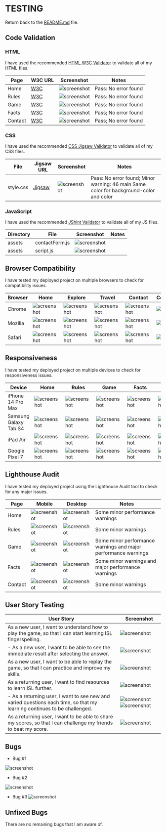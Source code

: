 # TESTING

Return back to the [README.md](README.md) file.

## Code Validation

### HTML

I have used the recommended [HTML W3C Validator](https://validator.w3.org) to validate all of my HTML files.

| Page | W3C URL | Screenshot | Notes |
| --- | --- | --- | --- |
| Home | [W3C](https://validator.w3.org/nu/?doc=https%3A%2F%2Frobizman.github.io%2Fguess-indian-sign-lang-alphabet%2Findex.html) | ![screenshot](documentation/html_valid_index.png) | Pass: No error found |
| Rules | [W3C](https://validator.w3.org/nu/?doc=https%3A%2F%2Frobizman.github.io%2Fguess-indian-sign-lang-alphabet%2Frules.html) | ![screenshot](documentation/html_valid_rules.png) | Pass: No error found |
| Game | [W3C](https://validator.w3.org/nu/?doc=https%3A%2F%2Frobizman.github.io%2Fguess-indian-sign-lang-alphabet%2Fgame.html) | ![screenshot](documentation/html_valid_game.png) | Pass: No error found |
| Facts | [W3C](https://validator.w3.org/nu/?doc=https%3A%2F%2Frobizman.github.io%2Fguess-indian-sign-lang-alphabet%2Ffacts.html) | ![screenshot](documentation/html_valid_facts.png) | Pass; No error found |
| Contact | [W3C](https://validator.w3.org/nu/?doc=https%3A%2F%2Frobizman.github.io%2Fguess-indian-sign-lang-alphabet%2Fcontact.html) | ![screenshot](documentation/html_valid_contact.png) | Pass; No error found |

### CSS

I have used the recommended [CSS Jigsaw Validator](https://jigsaw.w3.org/css-validator) to validate all of my CSS files.

| File | Jigsaw URL | Screenshot | Notes |
| --- | --- | --- | --- |
| style.css | [Jigsaw](http://jigsaw.w3.org/css-validator/validator?lang=en&profile=css3svg&uri=https%3A%2F%2Frobizman.github.io%2Fguess-indian-sign-lang-alphabet%2F&usermedium=all&vextwarning=&warning=1) | ![screenshot](documentation/css_validation.png) | Pass: No error found; Minor warning: 46	main	Same color for background-color and color |

### JavaScript

I have used the recommended [JShint Validator](https://jshint.com) to validate all of my JS files.

| Directory | File | Screenshot | Notes |
| --- | --- | --- | --- |
| assets | contactForm.js | ![screenshot](documentation/js_valid_contact.png) |
| assets | script.js | ![screenshot](documentation/js_valid_script.png) |

## Browser Compatibility

I have tested my deployed project on multiple browsers to check for compatibility issues.

| Browser | Home | Explore | Travel | Contact | Confirmation | Notes |
| --- | --- | --- | --- | --- | --- | --- |
| Chrome | ![screenshot](documentation/chrome_home.png) | ![screenshot](documentation/chrome_rules.png) | ![screenshot](documentation/chrome_game.png) | ![screenshot](documentation/chrome_facts.png) | ![screenshot](documentation/chrome_contact.png) | Works as expected |
| Mozilla | ![screenshot](documentation/mozilla_home.png) | ![screenshot](documentation/mozilla_rules.png) | ![screenshot](documentation/mozilla_game.png) | ![screenshot](documentation/mozilla_facts.png) | ![screenshot](documentation/mozilla_contact.png) | Works as expected |
| Safari | ![screenshot](documentation/safari_home.png) | ![screenshot](documentation/safari_rules.png) | ![screenshot](documentation/safari_game.png) | ![screenshot](documentation/safari_facts.png) | ![screenshot](documentation/safari_contact.png) | Works as expected |

## Responsiveness

I have tested my deployed project on multiple devices to check for responsiveness issues.

| Device | Home | Rules | Game | Facts | Contact | Notes |
| --- | --- | --- | --- | --- | --- | --- |
| iPhone 14 Pro Max | ![screenshot](documentation/iphone_home.png) | ![screenshot](documentation/iphone_rules.png) | ![screenshot](documentation/iphone_game.png) | ![screenshot](documentation/iphone_facts.png) | ![screenshot](documentation/iphone_contact.png) | Works as expected |
| Samsung Galaxy Tab S4 | ![screenshot](documentation/galaxyts4_home.png) | ![screenshot](documentation/galaxyts4_rules.png) | ![screenshot](documentation/galaxyts4_game.png) | ![screenshot](documentation/galaxyts4_facts.png) | ![screenshot](documentation/galaxyts4_contact.png) | Works as expected |
| iPad Air | ![screenshot](documentation/air_home.png) | ![screenshot](documentation/air_rules.png) | ![screenshot](documentation/air_game.png) | ![screenshot](documentation/air_facts.png) | ![screenshot](documentation/air_contact.png) | Works as expected |
| Google Pixel 7 | ![screenshot](documentation/pixel7_home.png) | ![screenshot](documentation/pixel7_rules.png) | ![screenshot](documentation/pixel7_game.png) | ![screenshot](documentation/pixel7_facts.png) | ![screenshot](documentation/pixel7_contact.png) | Works as expected |

## Lighthouse Audit

I have tested my deployed project using the Lighthouse Audit tool to check for any major issues.

| Page | Mobile | Desktop | Notes |
| --- | --- | --- | --- |
| Home | ![screenshot](documentation/lighthouse_home_mobile.png) | ![screenshot](documentation/lighthouse_home_desktop.png) | Some minor performance warnings |
| Rules | ![screenshot](documentation/lighthouse_rules_mobile.png) | ![screenshot](documentation/lighthouse_rules_desktop.png) | Some minor warnings |
| Game | ![screenshot](documentation/lighthouse_game_mobile.png) | ![screenshot](documentation/lighthouse_game_desktop.png) | Some minor performance warnings and major performance warnings |
| Facts | ![screenshot](documentation/lighthouse_facts_mobile.png) | ![screenshot](documentation/lighthouse_facts_desktop.png) | Some minor warnings and major performance warnings |
| Contact | ![screenshot](documentation/lighthouse_contact_mobile.png) | ![screenshot](documentation/lighthouse_contact_desktop.png) | Some minor warnings |

## User Story Testing

| User Story | Screenshot |
| --- | --- |
| As a new user, I want to understand how to play the game, so that I can start learning ISL fingerspelling. | ![screenshot](documentation/story_rules.png) |
| - As a new user, I want to be able to see the immediate result after selecting the answer. | ![screenshot](documentation/story_answers.png) |
| As a new user, I want to be able to replay the game, so that I can practice and improve my skills. | ![screenshot](documentation/story_restart.png) |
| As a returning user, I want to find resources to learn ISL further. | ![screenshot](documentation/story_resource.png) |
| - As a returning user, I want to see new and varied questions each time, so that my learning continues to be challenged. | ![screenshot](documentation/story_random_ques1.png) ![screenshot](documentation/story_random_ques2.png) |
| As a returning user, I want to be able to share my scores, so that I can challenge my friends to beat my score. | ![screenshot](documentation/story_result.png) |

## Bugs

- Bug #1

![screenshot](documentation/bug1.png)

- Bug #2

![screenshot](documentation/bug2.png)

- Bug #3
![screenshot](documentation/bug3.png)

## Unfixed Bugs

There are no remaining bugs that I am aware of.